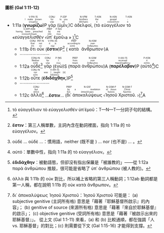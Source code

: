 #### 圖析 (Gal 1:11-12)


- 1:11a (<RUBY><ruby><ruby><strong>γνωρίζω</strong><rt>γνωρίζω</rt></ruby><rt>I make known</rt></ruby><rt>V-PAI-1S</rt></RUBY>)P <RUBY><ruby><ruby>γὰρ<rt>γάρ</rt></ruby><rt>for</rt></ruby><rt>CONJ</rt></RUBY> (<RUBY><ruby><ruby>ὑμῖν,<rt>σύ</rt></ruby><rt>to you</rt></ruby><rt>P-2DP</rt></RUBY>)C <RUBY><ruby><ruby>ἀδελφοί,<rt>ἀδελφός</rt></ruby><rt>brothers</rt></ruby><rt>N-VPM</rt></RUBY> (<RUBY><ruby><ruby>τὸ<rt>ὁ</rt></ruby><rt>the</rt></ruby><rt>T-ASN</rt></RUBY> <RUBY><ruby><ruby>εὐαγγέλιον<rt>εὐαγγέλιον</rt></ruby><rt>gospel</rt></ruby><rt>N-ASN</rt></RUBY> <RUBY><ruby><ruby>τὸ<rt>ὁ</rt></ruby><rt>-</rt></ruby><rt>T-ASN</rt></RUBY> «<RUBY><ruby><ruby><em>εὐαγγελισθὲν</em><rt>εὐαγγελίζομαι</rt></ruby><rt>having been preached</rt></ruby><rt>V-APP-ASN</rt></RUBY> ‹<RUBY><ruby><ruby>ὑπ᾽<rt>ὑπό</rt></ruby><rt>by</rt></ruby><rt>PREP</rt></RUBY> <RUBY><ruby><ruby>ἐμοῦ<rt>ἐγώ</rt></ruby><rt>me</rt></ruby><rt>P-1GS</rt></RUBY>›a » )[^1]C
	- 1:11b <RUBY><ruby><ruby>ὅτι<rt>ὅτι</rt></ruby><rt>that</rt></ruby><rt>CONJ</rt></RUBY> <RUBY><ruby><ruby>οὐκ<rt>οὐ</rt></ruby><rt>not</rt></ruby><rt>PRT-N</rt></RUBY> (<RUBY><ruby><ruby><strong>ἔστιν</strong><rt>εἰμί</rt></ruby><rt>it is</rt></ruby><rt>V-PAI-3S</rt></RUBY>)P[^2] (<RUBY><ruby><ruby>κατὰ<rt>κατά</rt></ruby><rt>according to</rt></ruby><rt>PREP</rt></RUBY> <RUBY><ruby><ruby>ἄνθρωπον·<rt>ἄνθρωπος</rt></ruby><rt>man</rt></ruby><rt>N-ASM</rt></RUBY>)A
	- ⋯⋯⋯⋯⋯⋯⋯
	- 1:12a <RUBY><ruby><ruby>οὐδὲ<rt>οὐδέ</rt></ruby><rt>Neither</rt></ruby><rt>CONJ-N</rt></RUBY>[^3] <RUBY><ruby><ruby>γὰρ<rt>γάρ</rt></ruby><rt>for</rt></ruby><rt>CONJ</rt></RUBY> (<RUBY><ruby><ruby>ἐγὼ<rt>ἐγώ</rt></ruby><rt>I</rt></ruby><rt>P-1NS</rt></RUBY>)S (<RUBY><ruby><ruby>παρὰ<rt>παρά</rt></ruby><rt>from</rt></ruby><rt>PREP</rt></RUBY> <RUBY><ruby><ruby>ἀνθρώπου<rt>ἄνθρωπος</rt></ruby><rt>man</rt></ruby><rt>N-GSM</rt></RUBY>)A (<RUBY><ruby><ruby><strong>παρέλαβον</strong><rt>παραλαμβάνω</rt></ruby><rt>received</rt></ruby><rt>V-AAI-1S</rt></RUBY>)P (<RUBY><ruby><ruby>αὐτό<rt>αὐτός</rt></ruby><rt>it</rt></ruby><rt>P-ASN</rt></RUBY>[^4])C 
	- 1:12b <RUBY><ruby><ruby>οὔτε<rt>οὔτε</rt></ruby><rt>nor</rt></ruby><rt>CONJ-N</rt></RUBY> (<RUBY><ruby><ruby><strong>ἐδιδάχθην,</strong><rt>διδάσκω</rt></ruby><rt>was I taught [it]</rt></ruby><rt>V-API-1S</rt></RUBY>)P[^5]
	- ⋯⋯⋯⋯⋯⋯⋯
	- 1:12c <RUBY><ruby><ruby>ἀλλὰ<rt>ἀλλά</rt></ruby><rt>but</rt></ruby><rt>CONJ</rt></RUBY>[^6] ...<strong>ἔστιν</strong>... (<RUBY><ruby><ruby>δι᾽<rt>διά</rt></ruby><rt>by</rt></ruby><rt>PREP</rt></RUBY> <RUBY><ruby><ruby>ἀποκαλύψεως<rt>ἀποκάλυψις</rt></ruby><rt>a revelation</rt></ruby><rt>N-GSF</rt></RUBY> ‹<RUBY><ruby><ruby>Ἰησοῦ<rt>Ἰησοῦς</rt></ruby><rt>of Jesus</rt></ruby><rt>N-GSM-P</rt></RUBY> <RUBY><ruby><ruby>Χριστοῦ.<rt>Χριστός</rt></ruby><rt>Christ</rt></ruby><rt>N-GSM-T</rt></RUBY> ›)[^7]A



[^1]: τὸ εὐαγγέλιον τὸ _εὐαγγελισθὲν_ ὑπ᾽ἐμοῦ：T—N—T—分詞子句的結構。
[^2]: **ἔστιν**：第三人稱單數，主詞內含在動詞裡面，指向 1:11a 的 τὸ εὐαγγέλιον。
[^3]: οὐδὲ ... οὐδὲ ...：慣用語，neither (既不是 ) ... nor (也不是) ... 。
[^4]: αὐτό：單數中性，指向 1:11a 的 τὸ εὐαγγέλιον。
[^5]: **ἐδιδάχθην**：被動語態，但卻沒有指出保羅是「被誰教的」——從 1:12a παρὰ ἀνθρώπου 推敲，很可能是省略了 ὑπ᾽ ἀνθρώπου (被人教的)。
[^6]: ἀλλὰ 與 1:11b 的 οὐκ 對比，所以補上省略的第三人稱動詞；1:12ab 動詞都是第一人稱，都在說明 1:11b 的 οὐκ κατὰ ἄνθρωπον。
[^7]: δι᾽ ἀποκαλύψεως Ἰησοῦ Χριστοῦ：Ἰησοῦ Χριστοῦ 可能是：
(a) subjective genitive (主詞所有格) 意思是「藉著『耶穌基督所啟示』的內容」；
(b) genitive of source (來源所有格) 意思是「藉著『來自於耶穌基督』的啟示」；
(c) objective genitive (受詞所有格) 意思是「藉著『被啟示出來的耶穌基督』」。
從上文 (Gal 1:1-11) 來看，(a) 和 (b) 比較通順，都在強調「人 vs. 耶穌基督」的對比；(c) 則需要從下文 (Gal 1:15-16) 才能得到支撐。